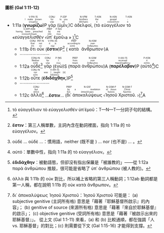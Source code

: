 #### 圖析 (Gal 1:11-12)


- 1:11a (<RUBY><ruby><ruby><strong>γνωρίζω</strong><rt>γνωρίζω</rt></ruby><rt>I make known</rt></ruby><rt>V-PAI-1S</rt></RUBY>)P <RUBY><ruby><ruby>γὰρ<rt>γάρ</rt></ruby><rt>for</rt></ruby><rt>CONJ</rt></RUBY> (<RUBY><ruby><ruby>ὑμῖν,<rt>σύ</rt></ruby><rt>to you</rt></ruby><rt>P-2DP</rt></RUBY>)C <RUBY><ruby><ruby>ἀδελφοί,<rt>ἀδελφός</rt></ruby><rt>brothers</rt></ruby><rt>N-VPM</rt></RUBY> (<RUBY><ruby><ruby>τὸ<rt>ὁ</rt></ruby><rt>the</rt></ruby><rt>T-ASN</rt></RUBY> <RUBY><ruby><ruby>εὐαγγέλιον<rt>εὐαγγέλιον</rt></ruby><rt>gospel</rt></ruby><rt>N-ASN</rt></RUBY> <RUBY><ruby><ruby>τὸ<rt>ὁ</rt></ruby><rt>-</rt></ruby><rt>T-ASN</rt></RUBY> «<RUBY><ruby><ruby><em>εὐαγγελισθὲν</em><rt>εὐαγγελίζομαι</rt></ruby><rt>having been preached</rt></ruby><rt>V-APP-ASN</rt></RUBY> ‹<RUBY><ruby><ruby>ὑπ᾽<rt>ὑπό</rt></ruby><rt>by</rt></ruby><rt>PREP</rt></RUBY> <RUBY><ruby><ruby>ἐμοῦ<rt>ἐγώ</rt></ruby><rt>me</rt></ruby><rt>P-1GS</rt></RUBY>›a » )[^1]C
	- 1:11b <RUBY><ruby><ruby>ὅτι<rt>ὅτι</rt></ruby><rt>that</rt></ruby><rt>CONJ</rt></RUBY> <RUBY><ruby><ruby>οὐκ<rt>οὐ</rt></ruby><rt>not</rt></ruby><rt>PRT-N</rt></RUBY> (<RUBY><ruby><ruby><strong>ἔστιν</strong><rt>εἰμί</rt></ruby><rt>it is</rt></ruby><rt>V-PAI-3S</rt></RUBY>)P[^2] (<RUBY><ruby><ruby>κατὰ<rt>κατά</rt></ruby><rt>according to</rt></ruby><rt>PREP</rt></RUBY> <RUBY><ruby><ruby>ἄνθρωπον·<rt>ἄνθρωπος</rt></ruby><rt>man</rt></ruby><rt>N-ASM</rt></RUBY>)A
	- ⋯⋯⋯⋯⋯⋯⋯
	- 1:12a <RUBY><ruby><ruby>οὐδὲ<rt>οὐδέ</rt></ruby><rt>Neither</rt></ruby><rt>CONJ-N</rt></RUBY>[^3] <RUBY><ruby><ruby>γὰρ<rt>γάρ</rt></ruby><rt>for</rt></ruby><rt>CONJ</rt></RUBY> (<RUBY><ruby><ruby>ἐγὼ<rt>ἐγώ</rt></ruby><rt>I</rt></ruby><rt>P-1NS</rt></RUBY>)S (<RUBY><ruby><ruby>παρὰ<rt>παρά</rt></ruby><rt>from</rt></ruby><rt>PREP</rt></RUBY> <RUBY><ruby><ruby>ἀνθρώπου<rt>ἄνθρωπος</rt></ruby><rt>man</rt></ruby><rt>N-GSM</rt></RUBY>)A (<RUBY><ruby><ruby><strong>παρέλαβον</strong><rt>παραλαμβάνω</rt></ruby><rt>received</rt></ruby><rt>V-AAI-1S</rt></RUBY>)P (<RUBY><ruby><ruby>αὐτό<rt>αὐτός</rt></ruby><rt>it</rt></ruby><rt>P-ASN</rt></RUBY>[^4])C 
	- 1:12b <RUBY><ruby><ruby>οὔτε<rt>οὔτε</rt></ruby><rt>nor</rt></ruby><rt>CONJ-N</rt></RUBY> (<RUBY><ruby><ruby><strong>ἐδιδάχθην,</strong><rt>διδάσκω</rt></ruby><rt>was I taught [it]</rt></ruby><rt>V-API-1S</rt></RUBY>)P[^5]
	- ⋯⋯⋯⋯⋯⋯⋯
	- 1:12c <RUBY><ruby><ruby>ἀλλὰ<rt>ἀλλά</rt></ruby><rt>but</rt></ruby><rt>CONJ</rt></RUBY>[^6] ...<strong>ἔστιν</strong>... (<RUBY><ruby><ruby>δι᾽<rt>διά</rt></ruby><rt>by</rt></ruby><rt>PREP</rt></RUBY> <RUBY><ruby><ruby>ἀποκαλύψεως<rt>ἀποκάλυψις</rt></ruby><rt>a revelation</rt></ruby><rt>N-GSF</rt></RUBY> ‹<RUBY><ruby><ruby>Ἰησοῦ<rt>Ἰησοῦς</rt></ruby><rt>of Jesus</rt></ruby><rt>N-GSM-P</rt></RUBY> <RUBY><ruby><ruby>Χριστοῦ.<rt>Χριστός</rt></ruby><rt>Christ</rt></ruby><rt>N-GSM-T</rt></RUBY> ›)[^7]A



[^1]: τὸ εὐαγγέλιον τὸ _εὐαγγελισθὲν_ ὑπ᾽ἐμοῦ：T—N—T—分詞子句的結構。
[^2]: **ἔστιν**：第三人稱單數，主詞內含在動詞裡面，指向 1:11a 的 τὸ εὐαγγέλιον。
[^3]: οὐδὲ ... οὐδὲ ...：慣用語，neither (既不是 ) ... nor (也不是) ... 。
[^4]: αὐτό：單數中性，指向 1:11a 的 τὸ εὐαγγέλιον。
[^5]: **ἐδιδάχθην**：被動語態，但卻沒有指出保羅是「被誰教的」——從 1:12a παρὰ ἀνθρώπου 推敲，很可能是省略了 ὑπ᾽ ἀνθρώπου (被人教的)。
[^6]: ἀλλὰ 與 1:11b 的 οὐκ 對比，所以補上省略的第三人稱動詞；1:12ab 動詞都是第一人稱，都在說明 1:11b 的 οὐκ κατὰ ἄνθρωπον。
[^7]: δι᾽ ἀποκαλύψεως Ἰησοῦ Χριστοῦ：Ἰησοῦ Χριστοῦ 可能是：
(a) subjective genitive (主詞所有格) 意思是「藉著『耶穌基督所啟示』的內容」；
(b) genitive of source (來源所有格) 意思是「藉著『來自於耶穌基督』的啟示」；
(c) objective genitive (受詞所有格) 意思是「藉著『被啟示出來的耶穌基督』」。
從上文 (Gal 1:1-11) 來看，(a) 和 (b) 比較通順，都在強調「人 vs. 耶穌基督」的對比；(c) 則需要從下文 (Gal 1:15-16) 才能得到支撐。